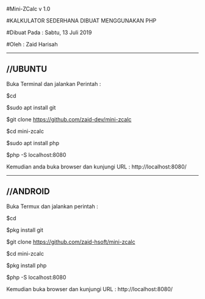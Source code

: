 #Mini-ZCalc v 1.0

#KALKULATOR SEDERHANA DIBUAT MENGGUNAKAN PHP

#Dibuat Pada : Sabtu, 13 Juli 2019

#Oleh : Zaid Harisah


--------------------
//UBUNTU
--------------------

Buka Terminal dan jalankan Perintah : 

$cd

$sudo apt install git

$git clone https://github.com/zaid-dev/mini-zcalc

$cd mini-zcalc

$sudo apt install php

$php -S localhost:8080


Kemudian anda buka browser dan kunjungi URL :
http://localhost:8080/


-------------------------
//ANDROID
-------------------------

Buka Termux dan jalankan perintah : 

$cd 

$pkg install git

$git clone https://github.com/zaid-hsoft/mini-zcalc

$cd mini-zcalc

$pkg install php

$php -S localhost:8080


Kemudian buka browser dan kunjungi URL :
http://localhost:8080/

